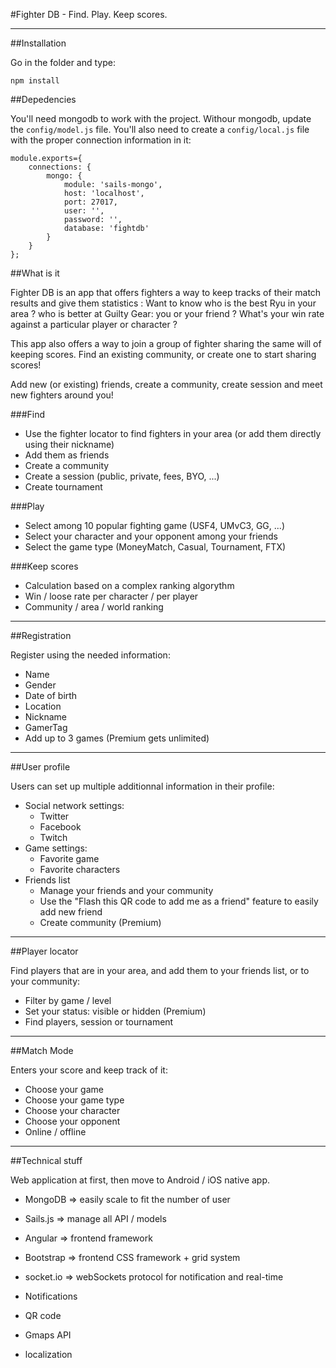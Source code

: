 #Fighter DB - Find. Play. Keep scores.

---------------------------

##Installation

Go in the folder and type:

```
npm install
```

##Depedencies

You'll need mongodb to work with the project. Withour mongodb, update the `config/model.js` file.
You'll also need to create a `config/local.js` file with the proper connection information in it:

```
module.exports={
	connections: {
		mongo: {
			module: 'sails-mongo',
			host: 'localhost',
			port: 27017,
			user: '',
			password: '',
			database: 'fightdb'
		}
	}
};
```
##What is it

Fighter DB is an app that offers fighters a way to keep tracks of their match results and give them statistics : Want to know who is the best Ryu in your area ? who is better at Guilty Gear: you or your friend ? What's your win rate against a particular player or character ?

This app also offers a way to join a group of fighter sharing the same will of keeping scores. Find an existing community, or create one to start sharing scores!

Add new (or existing) friends, create a community, create session and meet new fighters around you!

###Find

- Use the fighter locator to find fighters in your area (or add them directly using their nickname)
- Add them as friends
- Create a community
- Create a session (public, private, fees, BYO, ...)
- Create tournament

###Play

- Select among 10 popular fighting game (USF4, UMvC3, GG, ...)
- Select your character and your opponent among your friends
- Select the game type (MoneyMatch, Casual, Tournament, FTX)

###Keep scores

- Calculation based on a complex ranking algorythm 
- Win / loose rate per character / per player
- Community / area / world ranking

----------------------------

##Registration

Register using the needed information: 

- Name
- Gender
- Date of birth
- Location
- Nickname
- GamerTag
- Add up to 3 games (Premium gets unlimited)

----------------------------

##User profile

Users can set up multiple additionnal information in their profile:

- Social network settings:
	- Twitter
	- Facebook
	- Twitch
- Game settings:
	- Favorite game
	- Favorite characters
- Friends list
	- Manage your friends and your community
	- Use the "Flash this QR code to add me as a friend" feature to easily add new friend
	- Create community (Premium)
	
----------------------------

##Player locator

Find players that are in your area, and add them to your friends list, or to your community:

- Filter by game / level
- Set your status: visible or hidden (Premium)
- Find players, session or tournament

---------------------------

##Match Mode

Enters your score and keep track of it:

- Choose your game
- Choose your game type
- Choose your character
- Choose your opponent
- Online / offline

---------------------------

##Technical stuff

Web application at first, then move to Android / iOS native app.

- MongoDB => easily scale to fit the number of user
- Sails.js => manage all API / models
- Angular => frontend framework
- Bootstrap => frontend CSS framework + grid system
- socket.io => webSockets protocol for notification and real-time

- Notifications
- QR code
- Gmaps API
- localization